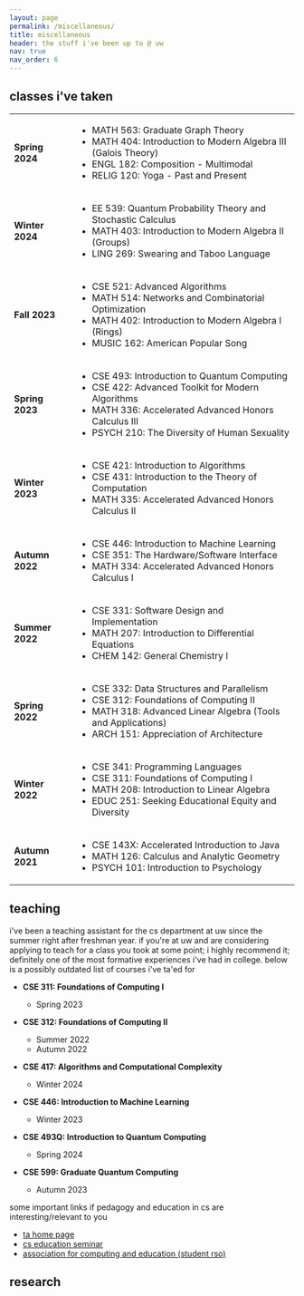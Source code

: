 ```yaml
---
layout: page
permalink: /miscellaneous/
title: miscellaneous
header: the stuff i've been up to @ uw
nav: true
nav_order: 6
---
```


## classes i've taken

<table>
  <tr>
    <td><strong>Spring 2024</strong></td>
    <td>
      <ul>
        <li>MATH 563: Graduate Graph Theory</li>
        <li>MATH 404: Introduction to Modern Algebra III (Galois Theory)</li>
        <li>ENGL 182: Composition - Multimodal</li>
        <li>RELIG 120: Yoga - Past and Present</li>
      </ul>
    </td>
  </tr>
  <tr>
    <td><strong>Winter 2024</strong></td>
    <td>
      <ul>
        <li>EE 539: Quantum Probability Theory and Stochastic Calculus</li>
        <li>MATH 403: Introduction to Modern Algebra II (Groups)</li>
        <li>LING 269: Swearing and Taboo Language</li>
      </ul>
    </td>
  </tr>
  <tr>
    <td><strong>Fall 2023</strong></td>
    <td>
      <ul>
        <li>CSE 521: Advanced Algorithms</li>
        <li>MATH 514: Networks and Combinatorial Optimization</li>
        <li>MATH 402: Introduction to Modern Algebra I (Rings)</li>
        <li>MUSIC 162: American Popular Song</li>
      </ul>
    </td>
  </tr>
  <tr>
    <td><strong>Spring 2023</strong></td>
    <td>
      <ul>
        <li>CSE 493: Introduction to Quantum Computing</li>
        <li>CSE 422: Advanced Toolkit for Modern Algorithms</li>
        <li>MATH 336: Accelerated Advanced Honors Calculus III</li>
        <li>PSYCH 210: The Diversity of Human Sexuality</li>
      </ul>
    </td>
  </tr>
  <tr>
    <td><strong>Winter 2023</strong></td>
    <td>
      <ul>
        <li>CSE 421: Introduction to Algorithms</li>
        <li>CSE 431: Introduction to the Theory of Computation</li>
        <li>MATH 335: Accelerated Advanced Honors Calculus II</li>
      </ul>
    </td>
  </tr>
  <tr>
    <td><strong>Autumn 2022</strong></td>
    <td>
      <ul>
        <li>CSE 446: Introduction to Machine Learning</li>
        <li>CSE 351: The Hardware/Software Interface</li>
        <li>MATH 334: Accelerated Advanced Honors Calculus I</li>
      </ul>
    </td>
  </tr>
  <tr>
    <td><strong>Summer 2022</strong></td>
    <td>
      <ul>
        <li>CSE 331: Software Design and Implementation</li>
        <li>MATH 207: Introduction to Differential Equations</li>
        <li>CHEM 142: General Chemistry I</li>
      </ul>
    </td>
  </tr>
  <tr>
    <td><strong>Spring 2022</strong></td>
    <td>
      <ul>
        <li>CSE 332: Data Structures and Parallelism</li>
        <li>CSE 312: Foundations of Computing II</li>
        <li>MATH 318: Advanced Linear Algebra (Tools and Applications)</li>
        <li>ARCH 151: Appreciation of Architecture</li>
      </ul>
    </td>
  </tr>
  <tr>
    <td><strong>Winter 2022</strong></td>
    <td>
      <ul>
        <li>CSE 341: Programming Languages</li>
        <li>CSE 311: Foundations of Computing I</li>
        <li>MATH 208: Introduction to Linear Algebra</li>
        <li>EDUC 251: Seeking Educational Equity and Diversity</li>
      </ul>
    </td>
  </tr>
  <tr>
    <td><strong>Autumn 2021</strong></td>
    <td>
      <ul>
        <li>CSE 143X: Accelerated Introduction to Java</li>
        <li>MATH 126: Calculus and Analytic Geometry</li>
        <li>PSYCH 101: Introduction to Psychology</li>
      </ul>
    </td>
  </tr>
</table>

## teaching

i've been a teaching assistant for the cs department at uw since the summer right after freshman year. if you're at uw and are considering applying to teach for a class you took at some point; i highly recommend it; definitely one of the most formative experiences i've had in college. below is a possibly outdated list of courses i've ta'ed for

- **CSE 311: Foundations of Computing I**

  - Spring 2023

- **CSE 312: Foundations of Computing II**

  - Summer 2022
  - Autumn 2022

- **CSE 417: Algorithms and Computational Complexity**

  - Winter 2024

- **CSE 446: Introduction to Machine Learning**

  - Winter 2023

- **CSE 493Q: Introduction to Quantum Computing**

  - Spring 2024

- **CSE 599: Graduate Quantum Computing**
  - Autumn 2023

some important links if pedagogy and education in cs are interesting/relevant to you

- [ta home page](https://www.cs.washington.edu/students/ta/ugrad/how_to_apply)
- [cs education seminar](https://courses.cs.washington.edu/courses/cse590e/)
- [association for computing and education (student rso)](https://uwace.vercel.app/)

## research
